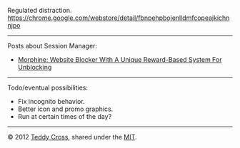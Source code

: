 Regulated distraction. https://chrome.google.com/webstore/detail/fbnpehpbojenlldmfcopeajkichnnjpo

---

Posts about Session Manager:

* [Morphine: Website Blocker With A Unique Reward-Based System For Unblocking](http://www.addictivetips.com/web/morphine-chrome-website-blocker-with-unique-reward-based-unblocking/)

---

Todo/eventual possibilities:

* Fix incognito behavior.
* Better icon and promo graphics.
* Run at certain times of the day?

---

© 2012 [Teddy Cross](http://tkaz.ec), shared under the [MIT](http://www.opensource.org/licenses/MIT).